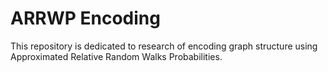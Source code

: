 # ARRWP Encoding

This repository is dedicated to research of encoding graph structure using Approximated Relative Random Walks Probabilities.